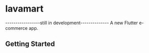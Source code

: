 # lavamart

-----------------still in development--------------
A new Flutter e-commerce app.

## Getting Started

